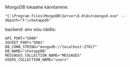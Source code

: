 MongoDB lokaalne käivitamine:

    "C:\Program Files\MongoDB\Server\6.0\bin\mongod.exe" --dbpath="F:\chatappdb"

backend .env sisu näidis:

    API_PORT="5000"
    SOCKET_PORT="5001"
    DB_CONN_STRING="mongodb://localhost:27017"
    DB_NAME="chatappDB"
    MESSAGES_COLLECTION_NAME="MESSAGES"
    USERS_COLLECTION_NAME="users"
